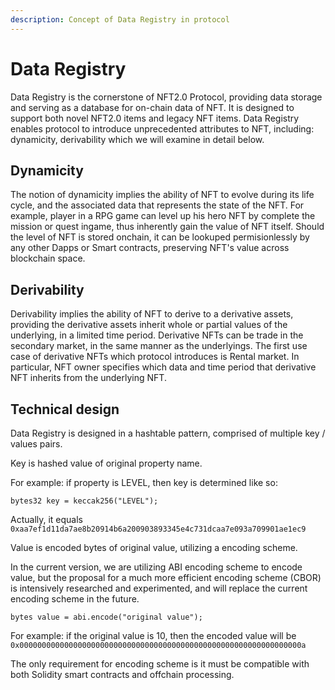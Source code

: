 ```yaml
---
description: Concept of Data Registry in protocol
---
```


# Data Registry

Data Registry is the cornerstone of NFT2.0 Protocol, providing data storage and serving as a database for on-chain data of NFT. It is designed to support both novel NFT2.0 items and legacy NFT items. Data Registry enables protocol to introduce unprecedented attributes to NFT, including: dynamicity, derivability which we will examine in detail below.

## Dynamicity

The notion of dynamicity implies the ability of NFT to evolve during its life cycle, and the associated data that represents the state of the NFT. For example, player in a RPG game can level up his hero NFT  by complete the mission or quest ingame, thus inherently gain the value of NFT itself. Should the level of NFT is stored onchain, it can be lookuped permisionlessly by any other Dapps or Smart contracts, preserving NFT's value across blockchain space.

## Derivability

Derivability implies the ability of NFT to derive to a derivative assets, providing the derivative assets inherit whole or partial values of the underlying, in a limited time period. Derivative NFTs can be trade in the secondary market, in the same manner as the underlyings. The first use case of derivative NFTs which protocol introduces is Rental market. In particular, NFT owner specifies which data and time period that derivative NFT inherits from the underlying NFT.

## Technical design

Data Registry is designed in a hashtable pattern, comprised of multiple key / values pairs.

Key is hashed value of original property name.

For example: if property is LEVEL, then key is determined like so:

```solidity
bytes32 key = keccak256("LEVEL");
```

Actually, it equals `0xaa7ef1d11da7ae8b20914b6a200903893345e4c731dcaa7e093a709901ae1ec9`

Value is encoded bytes of original value, utilizing a encoding scheme.

In the current version, we are utilizing ABI encoding scheme to encode value, but the proposal for a much more efficient encoding scheme (CBOR) is intensively researched and experimented, and will replace the current encoding scheme in the future.

```solidity
bytes value = abi.encode("original value");
```

For example: if the original value is 10, then the encoded value will be `0x000000000000000000000000000000000000000000000000000000000000000a`

The only requirement for encoding scheme is it must be compatible with both Solidity smart contracts and offchain processing.
